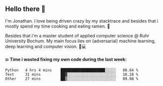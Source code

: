 ## Hello there 👋

I'm Jonathan. I love being driven crazy by my stacktrace and besides that i mostly spend my time cooking and eating ramen. 🍜

Besides that i'm a master student of applied computer science @ Ruhr University Bochum. 
My main focus lies on (adversarial) machine learning, deep learning and computer vision. 🔬💻

#### 💥 Time i wasted fixing my own code during the last week:

<!--START_SECTION:waka-->
```text
Python   4 hrs 4 mins    ████████████████████░░░░░   80.64 % 
Text     31 mins         ██▓░░░░░░░░░░░░░░░░░░░░░░   10.28 % 
Other    27 mins         ██▒░░░░░░░░░░░░░░░░░░░░░░   09.08 % 
```
<!--END_SECTION:waka-->
